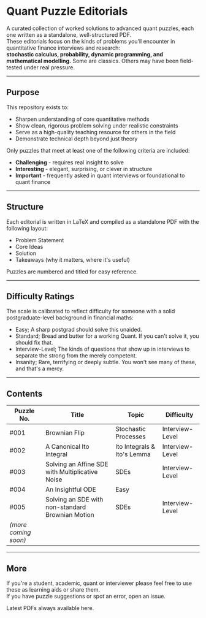 # Quant Puzzle Editorials

A curated collection of worked solutions to advanced quant puzzles, each one written as a standalone, well-structured PDF.  
These editorials focus on the kinds of problems you’ll encounter in quantitative finance interviews and research:  
**stochastic calculus, probability, dynamic programming, and mathematical modelling.**
Some are classics. Others may have been field-tested under real pressure.

---

## Purpose

This repository exists to:
- Sharpen understanding of core quantitative methods
- Show clean, rigorous problem solving under realistic constraints
- Serve as a high-quality teaching resource for others in the field
- Demonstrate technical depth beyond just theory

Only puzzles that meet at least one of the following criteria are included:
- **Challenging** - requires real insight to solve
- **Interesting** - elegant, surprising, or clever in structure
- **Important** - frequently asked in quant interviews or foundational to quant finance

---

## Structure

Each editorial is written in LaTeX and compiled as a standalone PDF with the following layout:
- Problem Statement
- Core Ideas
- Solution
- Takeaways (why it matters, where it's useful)

Puzzles are numbered and titled for easy reference.

---

## Difficulty Ratings

The scale is calibrated to reflect difficulty for someone with a solid postgraduate-level background in financial maths:
- Easy; A sharp postgrad should solve this unaided.
- Standard; Bread and butter for a working Quant. If you can't solve it, you should fix that.
- Interview-Level; The kinds of questions that show up in interviews to separate the strong from the merely competent.
- Insanity; Rare, terrifying or deeply subtle. You won't see many of these, and that's a mercy.

---

## Contents

| Puzzle No. | Title | Topic | Difficulty |
|------------|-------|-------|------------|
| #001       | Brownian Flip | Stochastic Processes | Interview-Level |
| #002       | A Canonical Ito Integral | Ito Integrals & Ito's Lemma | Interview-Level |
| #003       | Solving an Affine SDE with Multiplicative Noise | SDEs | Interview-Level |
| #004       | An Insightful ODE | Easy |
| #005       | Solving an SDE with non-standard Brownian Motion | SDEs | Interview-Level |
| *(more coming soon)* | | | |

---

## More

If you're a student, academic, quant or interviewer please feel free to use these as learning aids or share them.  
If you have puzzle suggestions or spot an error, open an issue.

Latest PDFs always available here.

